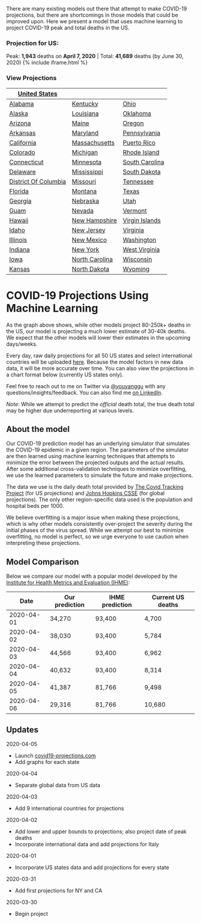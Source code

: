 There are many existing models out there that attempt to make COVID-19 projections, but there are shortcomings in those models that could be improved upon. Here we present a model that uses machine learning to project COVID-19 peak and total deaths in the US. 

### Projection for US:
Peak: **1,943** deaths on **April 7, 2020** | Total: **41,689** deaths (by June 30, 2020) {% include iframe.html %}
### View Projections

| [United States](US.html) |  |  |
| --- | --- | --- |
| [Alabama](AL.html) | [Kentucky](KY.html) | [Ohio](OH.html) |
| [Alaska](AK.html) | [Louisiana](LA.html) | [Oklahoma](OK.html) |
| [Arizona](AZ.html) | [Maine](ME.html) | [Oregon](OR.html) |
| [Arkansas](AR.html) | [Maryland](MD.html) | [Pennsylvania](PA.html) |
| [California](CA.html) | [Massachusetts](MA.html) | [Puerto Rico](PR.html) |
| [Colorado](CO.html) | [Michigan](MI.html) | [Rhode Island](RI.html) |
| [Connecticut](CT.html) | [Minnesota](MN.html) | [South Carolina](SC.html) |
| [Delaware](DE.html) | [Mississippi](MS.html) | [South Dakota](SD.html) |
| [District Of Columbia](DC.html) | [Missouri](MO.html) | [Tennessee](TN.html) |
| [Florida](FL.html) | [Montana](MT.html) | [Texas](TX.html) |
| [Georgia](GA.html) | [Nebraska](NE.html) | [Utah](UT.html) |
| [Guam](GU.html) | [Nevada](NV.html) | [Vermont](VT.html) |
| [Hawaii](HI.html) | [New Hampshire](NH.html) | [Virgin Islands](VI.html) |
| [Idaho](ID.html) | [New Jersey](NJ.html) | [Virginia](VA.html) |
| [Illinois](IL.html) | [New Mexico](NM.html) | [Washington](WA.html) |
| [Indiana](IN.html) | [New York](NY.html) | [West Virginia](WV.html) |
| [Iowa](IA.html) | [North Carolina](NC.html) | [Wisconsin](WI.html) |
| [Kansas](KS.html) | [North Dakota](ND.html) | [Wyoming](WY.html) |

# COVID-19 Projections Using Machine Learning

As the graph above shows, while other models project 80-250k+ deaths in the US, our model is projecting a much lower estimate of 30-40k deaths. We expect that the other models will lower their estimates in the upcoming days/weeks.

Every day, raw daily projections for all 50 US states and select international countries will be uploaded [here](https://github.com/youyanggu/covid19_projections/projections). Because the model factors in new data data, it will be more accurate over time. You can also view the projections in a chart format below (currently US states only).

Feel free to reach out to me on Twitter via [@youyanggu](https://twitter.com/youyanggu) with any questions/insights/feedback. You can also find me [on LinkedIn](https://www.linkedin.com/in/youyanggu/).

_Note_: While we attempt to predict the _official_ death total, the true death total may be higher due underreporting at various levels.

## About the model

Our COVID-19 prediction model has an underlying simulator that simulates the COVID-19 epidemic in a given region. The parameters of the simulator are then learned using machine learning techniques that attempts to minimize the error between the projected outputs and the actual results. After some additional cross-validation techniques to minimize overfitting, we use the learned parameters to simulate the future and make projections.

The data we use is the daily death total provided by [The Covid Tracking Project](https://covidtracking.com/) (for US projections) and [Johns Hopkins CSSE](https://github.com/CSSEGISandData/COVID-19) (for global projections). The only other region-specific data used is the population and hospital beds per 1000. 

We believe overfitting is a major issue when making these projections, which is why other models consistently over-project the severity during the initial phases of the virus spread. While we attempt our best to minimize overfitting, no model is perfect, so we urge everyone to use caution when interpreting these projections.

## Model Comparison
Below we compare our model with a popular model developed by the [Institute for Health Metrics and Evaluation (IHME)](https://covid19.healthdata.org/):

| Date | Our prediction | IHME prediction | Current US deaths
| --- | --- | --- | --- |
| 2020-04-01 | 34,270 | 93,400 | 4,700
| 2020-04-02 | 38,030 | 93,400 | 5,784
| 2020-04-03 | 44,566 | 93,400 | 6,962
| 2020-04-04 | 40,632 | 93,400 | 8,314
| 2020-04-05 | 41,387 | 81,766 | 9,498
| 2020-04-06 | 29,316 | 81,766 | 10,680

## Updates

2020-04-05
* Launch [covid19-projections.com](https://covid19-projections.com/)
* Add graphs for each state

2020-04-04
* Separate global data from US data

2020-04-03
* Add 9 international countries for projections

2020-04-02
* Add lower and upper bounds to projections; also project date of peak deaths
* Incorporate international data and add projections for Italy

2020-04-01
* Incorporate US states data and add projections for every state

2020-03-31
* Add first projections for NY and CA

2020-03-30
* Begin project
